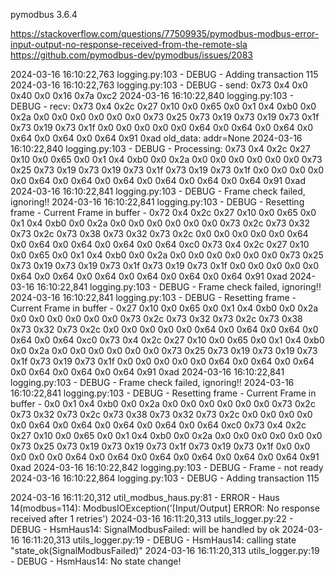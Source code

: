 

pymodbus 3.6.4

https://stackoverflow.com/questions/77509935/pymodbus-modbus-error-input-output-no-response-received-from-the-remote-sla
https://github.com/pymodbus-dev/pymodbus/issues/2083

2024-03-16 16:10:22,763 logging.py:103 - DEBUG - Adding transaction 115
2024-03-16 16:10:22,763 logging.py:103 - DEBUG - send: 0x73 0x4 0x0 0x40 0x0 0x16 0x7a 0xc2
2024-03-16 16:10:22,840 logging.py:103 - DEBUG - recv: 0x73 0x4 0x2c 0x27 0x10 0x0 0x65 0x0 0x1 0x4 0xb0 0x0 0x2a 0x0 0x0 0x0 0x0 0x0 0x0 0x73 0x25 0x73 0x19 0x73 0x19 0x73 0x1f 0x73 0x19 0x73 0x1f 0x0 0x0 0x0 0x0 0x0 0x64 0x0 0x64 0x0 0x64 0x0 0x64 0x0 0x64 0x0 0x64 0x91 0xad old_data:  addr=None
2024-03-16 16:10:22,840 logging.py:103 - DEBUG - Processing: 0x73 0x4 0x2c 0x27 0x10 0x0 0x65 0x0 0x1 0x4 0xb0 0x0 0x2a 0x0 0x0 0x0 0x0 0x0 0x0 0x73 0x25 0x73 0x19 0x73 0x19 0x73 0x1f 0x73 0x19 0x73 0x1f 0x0 0x0 0x0 0x0 0x0 0x64 0x0 0x64 0x0 0x64 0x0 0x64 0x0 0x64 0x0 0x64 0x91 0xad
2024-03-16 16:10:22,841 logging.py:103 - DEBUG - Frame check failed, ignoring!!
2024-03-16 16:10:22,841 logging.py:103 - DEBUG - Resetting frame - Current Frame in buffer - 0x72 0x4 0x2c 0x27 0x10 0x0 0x65 0x0 0x1 0x4 0xb0 0x0 0x2a 0x0 0x0 0x0 0x0 0x0 0x0 0x73 0x2c 0x73 0x32 0x73 0x2c 0x73 0x38 0x73 0x32 0x73 0x2c 0x0 0x0 0x0 0x0 0x0 0x64 0x0 0x64 0x0 0x64 0x0 0x64 0x0 0x64 0xc0 0x73 0x4 0x2c 0x27 0x10 0x0 0x65 0x0 0x1 0x4 0xb0 0x0 0x2a 0x0 0x0 0x0 0x0 0x0 0x0 0x73 0x25 0x73 0x19 0x73 0x19 0x73 0x1f 0x73 0x19 0x73 0x1f 0x0 0x0 0x0 0x0 0x0 0x64 0x0 0x64 0x0 0x64 0x0 0x64 0x0 0x64 0x0 0x64 0x91 0xad
2024-03-16 16:10:22,841 logging.py:103 - DEBUG - Frame check failed, ignoring!!
2024-03-16 16:10:22,841 logging.py:103 - DEBUG - Resetting frame - Current Frame in buffer - 0x27 0x10 0x0 0x65 0x0 0x1 0x4 0xb0 0x0 0x2a 0x0 0x0 0x0 0x0 0x0 0x0 0x73 0x2c 0x73 0x32 0x73 0x2c 0x73 0x38 0x73 0x32 0x73 0x2c 0x0 0x0 0x0 0x0 0x0 0x64 0x0 0x64 0x0 0x64 0x0 0x64 0x0 0x64 0xc0 0x73 0x4 0x2c 0x27 0x10 0x0 0x65 0x0 0x1 0x4 0xb0 0x0 0x2a 0x0 0x0 0x0 0x0 0x0 0x0 0x73 0x25 0x73 0x19 0x73 0x19 0x73 0x1f 0x73 0x19 0x73 0x1f 0x0 0x0 0x0 0x0 0x0 0x64 0x0 0x64 0x0 0x64 0x0 0x64 0x0 0x64 0x0 0x64 0x91 0xad
2024-03-16 16:10:22,841 logging.py:103 - DEBUG - Frame check failed, ignoring!!
2024-03-16 16:10:22,841 logging.py:103 - DEBUG - Resetting frame - Current Frame in buffer - 0x0 0x1 0x4 0xb0 0x0 0x2a 0x0 0x0 0x0 0x0 0x0 0x0 0x73 0x2c 0x73 0x32 0x73 0x2c 0x73 0x38 0x73 0x32 0x73 0x2c 0x0 0x0 0x0 0x0 0x0 0x64 0x0 0x64 0x0 0x64 0x0 0x64 0x0 0x64 0xc0 0x73 0x4 0x2c 0x27 0x10 0x0 0x65 0x0 0x1 0x4 0xb0 0x0 0x2a 0x0 0x0 0x0 0x0 0x0 0x0 0x73 0x25 0x73 0x19 0x73 0x19 0x73 0x1f 0x73 0x19 0x73 0x1f 0x0 0x0 0x0 0x0 0x0 0x64 0x0 0x64 0x0 0x64 0x0 0x64 0x0 0x64 0x0 0x64 0x91 0xad
2024-03-16 16:10:22,842 logging.py:103 - DEBUG - Frame - not ready
2024-03-16 16:10:22,864 logging.py:103 - DEBUG - Adding transaction 115




2024-03-16 16:11:20,312 util_modbus_haus.py:81 - ERROR - Haus 14(modbus=114): ModbusIOException('[Input/Output] ERROR: No response received after 1 retries')
2024-03-16 16:11:20,313 utils_logger.py:22 - DEBUG - HsmHaus14: SignalModbusFailed: will be handled by ok
2024-03-16 16:11:20,313 utils_logger.py:19 - DEBUG - HsmHaus14:   calling state "state_ok(SignalModbusFailed)"
2024-03-16 16:11:20,313 utils_logger.py:19 - DEBUG - HsmHaus14:   No state change!


